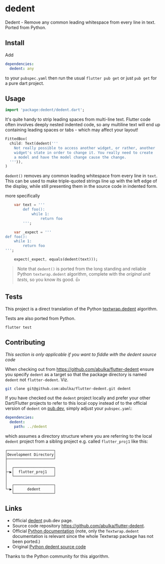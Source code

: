 # dedent

Dedent - Remove any common leading whitespace from every line in text. Ported from Python.

## Install

Add

```yaml
dependencies:
  dedent: any
```

to your `pubspec.yaml`
then run the usual `flutter pub get` or just `pub get` for a pure dart project.

## Usage

```dart
import 'package:dedent/dedent.dart';
```

It's quite handy to strip leading spaces from multi-line text. 
Flutter code often involves deeply nested indented code, so any multiline text
will end up containing leading spaces or tabs - which may affect your layout!

```dart
FittedBox(
  child: Text(dedent('''
    Not really possible to access another widget, or rather, another
    widget's state in order to change it. You really need to create
    a model and have the model change cause the change.
  ''')),
)
```

`dedent()` removes any common leading whitespace from every line in `text`.
This can be used to make triple-quoted strings line up with the left
edge of the display, while still presenting them in the source code
in indented form.

more specifically

```dart
    var text = '''
        def foo():
            while 1:
                return foo
        ''';

    var _expect = '''
def foo():
    while 1:
        return foo
''';

    expect(_expect, equals(dedent(text)));
```

> Note that `dedent()` is ported from the long standing and reliable 
Python `textwrap.dedent` algorithm, complete with
the *original unit tests*, so you know its good. 👍

## Tests

This project is a direct translation of the 
Python [textwrap.dedent](https://docs.python.org/3/library/textwrap.html) algorithm.

Tests are also ported from Python.

```
flutter test
```

## Contributing

*This section is only applicable if you want to fiddle with the dedent source code*

When checking out from https://github.com/abulka/flutter-dedent ensure you specify `dedent` as a 
target so that the package directory is named `dedent` not `flutter-dedent`. Viz. 

```bash
git clone git@github.com:abulka/flutter-dedent.git dedent
```

If you have checked out the `dedent` project locally and prefer your other 
Dart/Flutter projects to refer to 
this local copy instead of to the official version of `dedent` on
[pub.dev](https://pub.dev/packages/dedent), simply adjust your `pubspec.yaml`:

```yaml
dependencies:
  dedent:
    path: ../dedent
```

which assumes a directory structure where you are referring to the local `dedent` project from 
a sibling project e.g. called `flutter_proj1` like this:

```
┌─────────────────────┐
│Development Directory│
├─────────────────────┘
│                      
│  ┌──────────────────┐
├─▶│  flutter_proj1   │
│  └──────────────────┘
│                      
│  ┌──────────────────┐
└─▶│      dedent      │
   └──────────────────┘
```

## Links

  - Official [dedent](https://pub.dev/packages/dedent) pub.dev page.
  - Source code repository https://github.com/abulka/flutter-dedent.
  - Official [Python documentation](https://docs.python.org/3/library/textwrap.html) 
  (note, only the `Textwrap.dedent` documentation is relevant since the whole Textwrap package
  has not been ported.)
  - Original [Python dedent source code](https://github.com/python/cpython/blob/eb97b9211e7c99841d6cae8c63893b3525d5a401/Lib/textwrap.py)

Thanks to the Python community for this algorithm.
